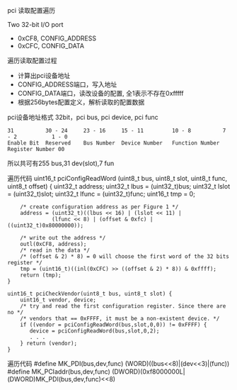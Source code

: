 pci 读取配置遍历

Two 32-bit I/O port
- 0xCF8, CONFIG_ADDRESS
- 0xCFC, CONFIG_DATA

遍历读取配置过程
- 计算出pci设备地址
- CONFIG_ADDRESS端口，写入地址
- CONFIG_DATA端口，读改设备的配置, 全1表示不存在0xfffff
- 根据256bytes配置定义，解析读取的配置数据

pci设备地址格式 32bit，pci bus, pci device, pci func

    31	        30 - 24	    23 - 16	    15 - 11	        10 - 8	        7 - 2	        1 - 0
    Enable Bit	Reserved	Bus Number	Device Number	Function Number	Register Number	00
所以共可有255 bus,31 dev(slot),7 fun

遍历代码
    uint16_t pciConfigReadWord (uint8_t bus, uint8_t slot, uint8_t func, uint8_t offset) {
        uint32_t address;
        uint32_t lbus  = (uint32_t)bus;
        uint32_t lslot = (uint32_t)slot;
        uint32_t lfunc = (uint32_t)func;
        uint16_t tmp = 0;
     
        /* create configuration address as per Figure 1 */
        address = (uint32_t)((lbus << 16) | (lslot << 11) |
                  (lfunc << 8) | (offset & 0xfc) | ((uint32_t)0x80000000));
     
        /* write out the address */
        outl(0xCF8, address);
        /* read in the data */
        /* (offset & 2) * 8) = 0 will choose the first word of the 32 bits register */
        tmp = (uint16_t)((inl(0xCFC) >> ((offset & 2) * 8)) & 0xffff);
        return (tmp);
    }
    
    uint16_t pciCheckVendor(uint8_t bus, uint8_t slot) {
        uint16_t vendor, device;
        /* try and read the first configuration register. Since there are no */
        /* vendors that == 0xFFFF, it must be a non-existent device. */
        if ((vendor = pciConfigReadWord(bus,slot,0,0)) != 0xFFFF) {
           device = pciConfigReadWord(bus,slot,0,2);
           . . .
        } return (vendor);
    }
遍历代码
    #define MK_PDI(bus,dev,func) (WORD)((bus<<8)|(dev<<3)|(func))
    #define MK_PCIaddr(bus,dev,func) (DWORD)(0xf8000000L|(DWORD)MK_PDI(bus,dev,func)<<8)

